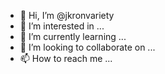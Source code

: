 - 👋 Hi, I’m @jkronvariety
- 👀 I’m interested in ...
- 🌱 I’m currently learning ...
- 💞️ I’m looking to collaborate on ...
- 📫 How to reach me ...

<!---
jkronvariety/jkronvariety is a ✨ special ✨ repository because its `README.md` (this file) appears on your GitHub profile.
You can click the Preview link to take a look at your changes.
--->
